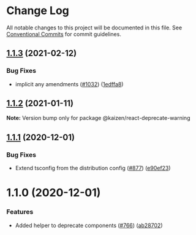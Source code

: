 # Change Log

All notable changes to this project will be documented in this file.
See [Conventional Commits](https://conventionalcommits.org) for commit guidelines.

## [1.1.3](https://github.com/cultureamp/kaizen-design-system/compare/@kaizen/react-deprecate-warning@1.1.2...@kaizen/react-deprecate-warning@1.1.3) (2021-02-12)


### Bug Fixes

* implicit any amendments ([#1032](https://github.com/cultureamp/kaizen-design-system/issues/1032)) ([1edffa8](https://github.com/cultureamp/kaizen-design-system/commit/1edffa86e6a371daf09fb18c2b3b2c9044318717))





## [1.1.2](https://github.com/cultureamp/kaizen-design-system/compare/@kaizen/react-deprecate-warning@1.1.1...@kaizen/react-deprecate-warning@1.1.2) (2021-01-11)

**Note:** Version bump only for package @kaizen/react-deprecate-warning





## [1.1.1](https://github.com/cultureamp/kaizen-design-system/compare/@kaizen/react-deprecate-warning@1.1.0...@kaizen/react-deprecate-warning@1.1.1) (2020-12-01)


### Bug Fixes

* Extend tsconfig from the distribution config ([#877](https://github.com/cultureamp/kaizen-design-system/issues/877)) ([e90ef23](https://github.com/cultureamp/kaizen-design-system/commit/e90ef23dc13313273c7a867c4a09f9053fe2df06))





# 1.1.0 (2020-12-01)


### Features

* Added helper to deprecate components ([#766](https://github.com/cultureamp/kaizen-design-system/issues/766)) ([ab28702](https://github.com/cultureamp/kaizen-design-system/commit/ab28702d4a6dd495b4357a07eaadc88b460f8ff0))
